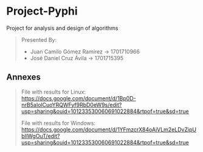 # Project-Pyphi
Project for analysis and design of algorithms

> Presented By:
> - Juan Camilo Gómez Ramirez -> 1701710966
> - José Daniel Cruz Ávila -> 1701715395

## Annexes
> File with results for Linux: https://docs.google.com/document/d/1Bp0D-nrB5aIolCuoYRQWFyf9RbD0eW9s/edit?usp=sharing&ouid=101233530060691022884&rtpof=true&sd=true
> 
> File with results for Windows: https://docs.google.com/document/d/1YFmzcrX84oAiVLm2eLDvZipUbIlWgOuT/edit?usp=sharing&ouid=101233530060691022884&rtpof=true&sd=true
